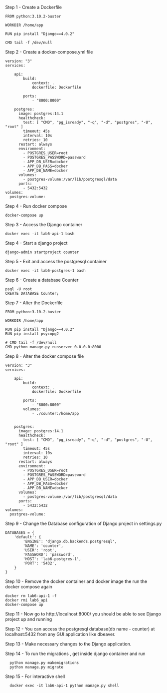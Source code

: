 Step 1 - Create a Dockerfile
```
FROM python:3.10.2-buster

WORKDIR /home/app

RUN pip install "Django==4.0.2"

CMD tail -f /dev/null
```

Step 2 - Create a docker-compose.yml file
```
version: "3"
services: 
   
    api:
        build:
            context: .
            dockerfile: Dockerfile
  
        ports:
            - "8000:8000"

    postgres:
      image: postgres:14.1
      healthcheck:
        test: [ "CMD", "pg_isready", "-q", "-d", "postgres", "-U", "root" ]
        timeout: 45s
        interval: 10s
        retries: 10
      restart: always
      environment:
        - POSTGRES_USER=root
        - POSTGRES_PASSWORD=password
        - APP_DB_USER=docker
        - APP_DB_PASS=docker
        - APP_DB_NAME=docker
      volumes:
        - postgres-volume:/var/lib/postgresql/data
      ports:
        - 5432:5432
volumes: 
  postgres-volume:

```

Step 4 - Run docker compose
```
docker-compose up
```

Step 3 - Access the Django container

```
docker exec -it lab6-api-1 bash
```

Step 4 - Start a django project 
```
django-admin startproject counter
```

Step 5 - Exit and access the postgresql container
```
docker exec -it lab6-postgres-1 bash
```

Step 6 - Create a database Counter

```
psql -U root
CREATE DATABASE Counter;
```

Step 7 - Alter the Dockerfile
```
FROM python:3.10.2-buster

WORKDIR /home/app

RUN pip install "Django==4.0.2"
RUN pip install psycopg2

# CMD tail -f /dev/null
CMD python manage.py runserver 0.0.0.0:8000
```

Step 8 - Alter the docker compose file
```
version: "3"
services: 
   
    api:
        build:
            context: .
            dockerfile: Dockerfile
  
        ports:
            - "8000:8000"
        volumes:
            - ./counter:/home/app
     

    postgres:
      image: postgres:14.1
      healthcheck:
        test: [ "CMD", "pg_isready", "-q", "-d", "postgres", "-U", "root" ]
        timeout: 45s
        interval: 10s
        retries: 10
      restart: always
      environment:
        - POSTGRES_USER=root
        - POSTGRES_PASSWORD=password
        - APP_DB_USER=docker
        - APP_DB_PASS=docker
        - APP_DB_NAME=docker
      volumes:
        - postgres-volume:/var/lib/postgresql/data
      ports:
        - 5432:5432
volumes: 
  postgres-volume:
```

Step 9 - Change the Database configuration of Django project in settings.py
```
DATABASES = {
    'default': {
        'ENGINE': 'django.db.backends.postgresql',
        'NAME': 'counter',
        'USER': 'root',
        'PASSWORD': 'password',
        'HOST': 'lab6-postgres-1',
        'PORT': '5432',
    }
}
```

Step 10 - Remove the docker container and docker image the run the docker compose again
```
docker rm lab6-api-1 -f
docker rmi lab6_api
docker-compose up
```

Step 11 - Now go to http://localhost:8000/ you should be able to see Django project up and running

Step 12 - You can access the postgresql database(db name - counter) at localhost:5432 from any GUI application like dbeaver.

Step 13 - Make necessary changes to the Django application.

Step 14 - To run the migrations , get inside django container and run
```
  python manage.py makemigrations
  python manage.py migrate
```

Step 15 - For interactive shell
```
  docker exec -it lab6-api-1 python manage.py shell
```